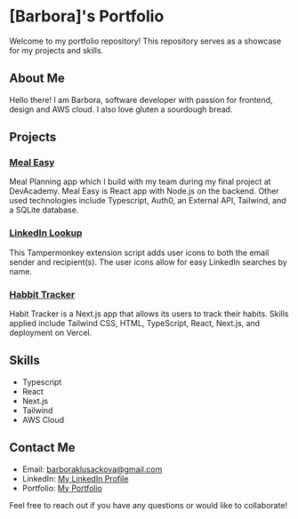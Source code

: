# [Barbora]'s Portfolio

Welcome to my portfolio repository! This repository serves as a showcase for my projects and skills.

## About Me

Hello there! I am Barbora, software developer with passion for frontend, design and AWS cloud. I also love gluten a sourdough bread.

## Projects

### [Meal Easy]()

Meal Planning app which I build with my team during my final project at DevAcademy.
Meal Easy is React app with Node.js on the backend. Other used technologies include Typescript, Auth0, an External API, Tailwind, and a SQLite database.

### [LinkedIn Lookup]()

This Tampermonkey extension script adds user icons to both the email sender and recipient(s). The user icons allow for easy LinkedIn searches by name.

### [Habbit Tracker]()

Habit Tracker is a Next.js app that allows its users to track their habits. Skills applied include Tailwind CSS, HTML, TypeScript, React, Next.js, and deployment on Vercel.

## Skills

-   Typescript
-   React
-   Next.js
-   Tailwind
-   AWS Cloud

## Contact Me

-   Email: [barboraklusackova@gmail.com](mailto:barboraklusackova@gmail.com)
-   LinkedIn: [My LinkedIn Profile](https://www.linkedin.com/in/barboraklu/)
-   Portfolio: [My Portfolio](https://barbora-portfolio.vercel.app/)

Feel free to reach out if you have any questions or would like to collaborate!
